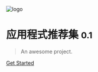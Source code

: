 <!-- _coverpage.md -->

![logo](https://cdn.jsdelivr.net/gh/Huzzye/Apps/scr/icon.svg)

# 应用程式推荐集 <small>0.1</small>

> An awesome project.

[Get Started](#序章)
